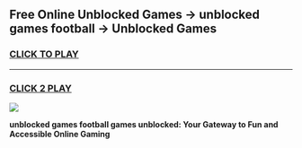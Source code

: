 
## Free Online Unblocked Games → unblocked games football → Unblocked Games
<h3>
<a href="https://premium.freeplayer.one?title=unblocked_games_football&ref=21F">CLICK TO PLAY</a></h3>
<hr>

<h3>
<a href="https://premium.freeplayer.one?title=unblocked_games_football&ref=21F">CLICK 2 PLAY</a>
  
</h3>

<a href="https://premium.freeplayer.one?title=unblocked_games_football&ref=21F/"><img src="https://clearcache.store/games.png"></a>


**unblocked games football games unblocked: Your Gateway to Fun and Accessible Online Gaming**
